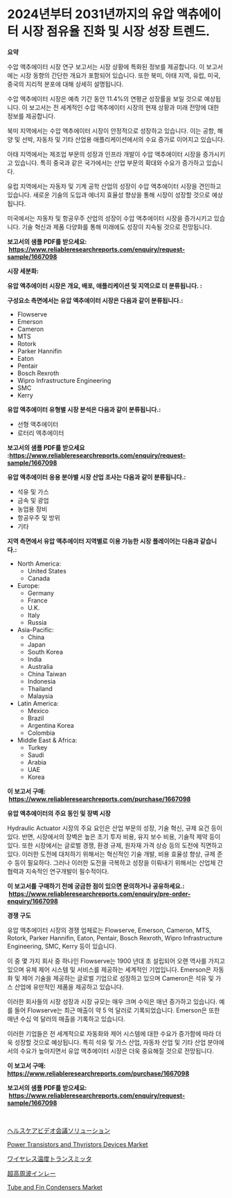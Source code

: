<p><h1>2024년부터 2031년까지의 유압 액츄에이터 시장 점유율 진화 및 시장 성장 트렌드.</h1></p><p><strong>요약</strong></p>
<p><p>수압 액추에이터 시장 연구 보고서는 시장 상황에 특화된 정보를 제공합니다. 이 보고서에는 시장 동향의 간단한 개요가 포함되어 있습니다. 또한 북미, 아태 지역, 유럽, 미국, 중국의 지리적 분포에 대해 상세히 설명됩니다.</p><p>수압 액추에이터 시장은 예측 기간 동안 11.4%의 연평균 성장률을 보일 것으로 예상됩니다. 이 보고서는 전 세계적인 수압 액추에이터 시장의 현재 상황과 미래 전망에 대한 정보를 제공합니다.</p><p>북미 지역에서는 수압 액추에이터 시장이 안정적으로 성장하고 있습니다. 이는 공항, 해양 및 선박, 자동차 및 기타 산업용 애플리케이션에서의 수요 증가로 이어지고 있습니다.</p><p>아태 지역에서는 제조업 부문의 성장과 인프라 개발이 수압 액추에이터 시장을 증가시키고 있습니다. 특히 중국과 같은 국가에서는 산업 부문의 확대와 수요가 증가하고 있습니다.</p><p>유럽 지역에서는 자동차 및 기계 공학 산업의 성장이 수압 액추에이터 시장을 견인하고 있습니다. 새로운 기술의 도입과 에너지 효율성 향상을 통해 시장이 성장할 것으로 예상됩니다.</p><p>미국에서는 자동차 및 항공우주 산업의 성장이 수압 액추에이터 시장을 증가시키고 있습니다. 기술 혁신과 제품 다양화를 통해 미래에도 성장이 지속될 것으로 전망됩니다.</p></p>
<p><strong>보고서의 샘플 PDF를 받으세요: &nbsp;<a href="https://www.reliableresearchreports.com/enquiry/request-sample/1667098">https://www.reliableresearchreports.com/enquiry/request-sample/1667098</a></strong></p>
<p><strong>시장 세분화:</strong></p>
<p><strong> 유압 액추에이터 시장은 개요, 배포, 애플리케이션 및 지역으로 더 분류됩니다. :</strong></p>
<p><strong>구성요소 측면에서는 유압 액추에이터 시장은 다음과 같이 분류됩니다.:</strong></p>
<p><ul><li>Flowserve</li><li>Emerson</li><li>Cameron</li><li>MTS</li><li>Rotork</li><li>Parker Hannifin</li><li>Eaton</li><li>Pentair</li><li>Bosch Rexroth</li><li>Wipro Infrastructure Engineering</li><li>SMC</li><li>Kerry</li></ul></p>
<p><strong> 유압 액추에이터 유형별 시장 분석은 다음과 같이 분류됩니다.:</strong></p>
<p><ul><li>선형 액추에이터</li><li>로터리 액추에이터</li></ul></p>
<p><strong>보고서의 샘플 PDF를 받으세요 :<a href="https://www.reliableresearchreports.com/enquiry/request-sample/1667098">https://www.reliableresearchreports.com/enquiry/request-sample/1667098</a></strong></p>
<p><strong> 유압 액추에이터 응용 분야별 시장 산업 조사는 다음과 같이 분류됩니다.:</strong></p>
<p><ul><li>석유 및 가스</li><li>금속 및 광업</li><li>농업용 장비</li><li>항공우주 및 방위</li><li>기타</li></ul></p>
<p><strong>지역 측면에서 유압 액추에이터 지역별로 이용 가능한 시장 플레이어는 다음과 같습니다.:</strong></p>
<p><ul>
    <li>
        North America:
        <ul>
            <li>United States</li>
            <li>Canada</li>
        </ul>
    </li>
    <li>
        Europe:
        <ul>
            <li>Germany</li>
            <li>France</li>
            <li>U.K.</li>
            <li>Italy</li>
            <li>Russia</li>
        </ul>
    </li>
    <li>
        Asia-Pacific:
        <ul>
            <li>China</li>
            <li>Japan</li>
            <li>South Korea</li>
            <li>India</li>
            <li>Australia</li>
            <li>China Taiwan</li>
            <li>Indonesia</li>
            <li>Thailand</li>
            <li>Malaysia</li>
        </ul>
    </li>
    <li>
        Latin America:
        <ul>
            <li>Mexico</li>
            <li>Brazil</li>
            <li>Argentina Korea</li>
            <li>Colombia</li>
        </ul>
    </li>
    <li>
        Middle East & Africa:
        <ul>
            <li>Turkey</li>
            <li>Saudi</li>
            <li>Arabia</li>
            <li>UAE</li>
            <li>Korea</li>
        </ul>
    </li>
    </ul></p>
<p><strong>이 보고서 구매: &nbsp;<a href="https://www.reliableresearchreports.com/purchase/1667098">https://www.reliableresearchreports.com/purchase/1667098</a></strong></p>
<p><strong>유압 액추에이터의 주요 동인 및 장벽 시장</strong></p>
<p><p>Hydraulic Actuator 시장의 주요 요인은 산업 부문의 성장, 기술 혁신, 규제 요건 등이 있다. 반면, 시장에서의 장벽은 높은 초기 투자 비용, 유지 보수 비용, 기술적 제약 등이 있다. 또한 시장에서는 글로벌 경쟁, 환경 규제, 원자재 가격 상승 등의 도전에 직면하고 있다. 이러한 도전에 대처하기 위해서는 혁신적인 기술 개발, 비용 효율성 향상, 규제 준수 등이 필요하다. 그러나 이러한 도전을 극복하고 성장을 이뤄내기 위해서는 산업체 간 협력과 지속적인 연구개발이 필수적이다.</p></p>
<p><strong>이 보고서를 구매하기 전에 궁금한 점이 있으면 문의하거나 공유하세요.: &nbsp;<a href="https://www.reliableresearchreports.com/enquiry/pre-order-enquiry/1667098">https://www.reliableresearchreports.com/enquiry/pre-order-enquiry/1667098</a></strong></p>
<p><strong>경쟁 구도</strong></p>
<p><p>유압 액추에이터 시장의 경쟁 업체로는 Flowserve, Emerson, Cameron, MTS, Rotork, Parker Hannifin, Eaton, Pentair, Bosch Rexroth, Wipro Infrastructure Engineering, SMC, Kerry 등이 있습니다. </p><p>이 중 몇 가지 회사 중 하나인 Flowserve는 1900 년대 초 설립되어 오랜 역사를 가지고 있으며 유체 제어 시스템 및 서비스를 제공하는 세계적인 기업입니다. Emerson은 자동화 및 제어 기술을 제공하는 글로벌 기업으로 성장하고 있으며 Cameron은 석유 및 가스 산업에 유만적인 제품을 제공하고 있습니다.</p><p>이러한 회사들의 시장 성장과 시장 규모는 매우 크며 수익은 매년 증가하고 있습니다. 예를 들어 Flowserve는 최근 매출이 약 5 억 달러로 기록되었습니다. Emerson은 또한 매년 수십 억 달러의 매출을 기록하고 있습니다.</p><p>이러한 기업들은 전 세계적으로 자동화와 제어 시스템에 대한 수요가 증가함에 따라 더욱 성장할 것으로 예상됩니다. 특히 석유 및 가스 산업, 자동차 산업 및 기타 산업 분야에서의 수요가 높아지면서 유압 액추에이터 시장은 더욱 중요해질 것으로 전망됩니다.</p></p>
<p><strong>이 보고서 구매: &nbsp; <a href="https://www.reliableresearchreports.com/purchase/1667098">https://www.reliableresearchreports.com/purchase/1667098</a></strong></p>
<p><strong>보고서의 샘플 PDF를 받으세요: &nbsp;<a href="https://www.reliableresearchreports.com/enquiry/request-sample/1667098">https://www.reliableresearchreports.com/enquiry/request-sample/1667098</a></strong><strong></strong></p>
<p>&nbsp;</p>
<p><p><a href="https://medium.com/@wesleyeilly8796202/%E5%81%A5%E5%BA%B7%E3%83%93%E3%83%87%E3%82%AA%E4%BC%9A%E8%AD%B0%E3%82%BD%E3%83%AA%E3%83%A5%E3%83%BC%E3%82%B7%E3%83%A7%E3%83%B3%E5%B8%82%E5%A0%B4%E3%81%AE%E5%B1%95%E6%9C%9B-%E6%A5%AD%E7%95%8C%E6%A6%82%E8%A6%81%E3%81%A8%E4%BA%88%E6%B8%AC-2024%E5%B9%B4%E3%81%8B%E3%82%892031%E5%B9%B4-1e7e7d1fd461">ヘルスケアビデオ会議ソリューション</a></p><p><a href="https://github.com/julyju69/Market-Research-Report-List-2/blob/main/power-transistors-and-thyristors-devices-market.md">Power Transistors and Thyristors Devices Market</a></p><p><a href="https://medium.com/@hugofirst21/%E3%83%AF%E3%82%A4%E3%83%A4%E3%83%AC%E3%82%B9%E6%B8%A9%E5%BA%A6%E9%80%81%E4%BF%A1%E6%A9%9F%E5%B8%82%E5%A0%B4-%E3%82%BF%E3%82%A4%E3%83%97-%E7%94%A8%E9%80%94-%E5%9C%B0%E7%90%86%E3%81%AB%E3%82%88%E3%82%8B%E5%8C%85%E6%8B%AC%E7%9A%84%E8%A9%95%E4%BE%A1-39e0a99afc8f">ワイヤレス温度トランスミッタ</a></p><p><a href="https://github.com/AaronVargas43/Market-Research-Report-List-1/blob/main/495263215741.md">超高周波インレー</a></p><p><a href="https://issuu.com/reportprime-2/docs/tube-and-fin-condensers-market-size-2030.pptx">Tube and Fin Condensers Market</a></p></p>